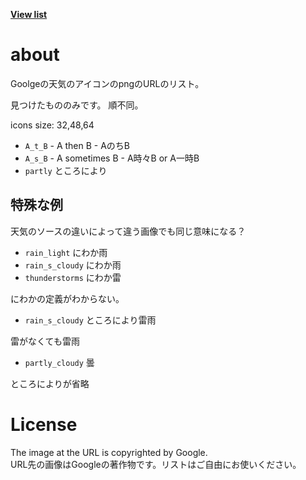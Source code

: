 [**View list**](https://github.com/JinnoNet/Goolge-weather-icons-list/blob/main/list.txt)

# about

Goolgeの天気のアイコンのpngのURLのリスト。

見つけたもののみです。 順不同。

icons size: 32,48,64  

* `A_t_B` - A then B - AのちB
* `A_s_B` - A sometimes B - A時々B or A一時B
* `partly` ところにより

## 特殊な例
天気のソースの違いによって違う画像でも同じ意味になる？

* `rain_light` にわか雨
* `rain_s_cloudy` にわか雨
* `thunderstorms` にわか雷

にわかの定義がわからない。

* `rain_s_cloudy` ところにより雷雨

雷がなくても雷雨

* `partly_cloudy` 曇

ところによりが省略

# License
The image at the URL is copyrighted by Google.  
URL先の画像はGoogleの著作物です。リストはご自由にお使いください。
